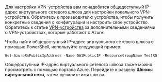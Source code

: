 
Для настройки VPN-устройства вам понадобится общедоступный IP-адрес виртуального сетевого шлюза для настройки локального VPN-устройства. Обратитесь к производителю устройства, чтобы получить конкретные сведения о конфигурации и настроить свое устройство. Обратитесь к статье [VPN-устройства](vpn-gateway-about-vpn-devices.md) за дополнительными сведениями о VPN-устройствах, которые работают с Azure.

Чтобы найти общедоступный IP-адрес виртуального сетевого шлюза с помощью PowerShell, используйте следующий пример:

	Get-AzureRmPublicIpAddress -Name GW1PublicIP -ResourceGroupName TestRG

Общедоступный IP-адрес виртуального сетевого шлюза также можно просмотреть с помощью портала Azure. Перейдите к разделу **Шлюзы виртуальной сети**, затем щелкните имя шлюза.

<!---HONumber=AcomDC_0107_2016-->